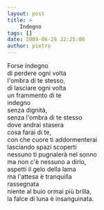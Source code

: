 ```yaml
---
layout: post
title: >
    Indegno
tags: []
date: 2009-06-28 22:25:00
author: pietro
---
```

Forse indegno<br/>di perdere ogni volta<br/>l'ombra di te stesso,<br/>di lasciare ogni volta<br/>un frammento di te<br/>indegno<br/>senza dignità,<br/>senza l'ombra di te stesso<br/>dove andrai stasera<br/>cosa farai di te,<br/>con che cuore ti addormenterai<br/>lasciando spazi scoperti<br/>nessuno ti pugnalerà nel sonno<br/>ma non c'è nessuno a dirlo,<br/>aspetti il gelo della lama<br/>ma l'attesa è tranquilla<br/>rassegnata<br/>niente al buio ormai più brilla,<br/>la falce di luna è insanguinata.
